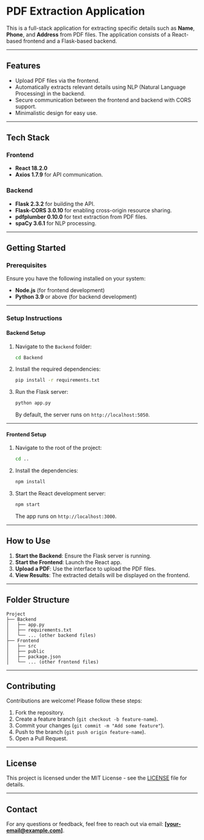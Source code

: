 
# PDF Extraction Application

This is a full-stack application for extracting specific details such as **Name**, **Phone**, and **Address** from PDF files. The application consists of a React-based frontend and a Flask-based backend.

---

## Features

- Upload PDF files via the frontend.
- Automatically extracts relevant details using NLP (Natural Language Processing) in the backend.
- Secure communication between the frontend and backend with CORS support.
- Minimalistic design for easy use.

---

## Tech Stack

### Frontend
- **React 18.2.0**
- **Axios 1.7.9** for API communication.

### Backend
- **Flask 2.3.2** for building the API.
- **Flask-CORS 3.0.10** for enabling cross-origin resource sharing.
- **pdfplumber 0.10.0** for text extraction from PDF files.
- **spaCy 3.6.1** for NLP processing.

---

## Getting Started

### Prerequisites

Ensure you have the following installed on your system:
- **Node.js** (for frontend development)
- **Python 3.9** or above (for backend development)

---

### Setup Instructions

#### Backend Setup

1. Navigate to the `Backend` folder:
   ```bash
   cd Backend
   ```

2. Install the required dependencies:
   ```bash
   pip install -r requirements.txt
   ```

3. Run the Flask server:
   ```bash
   python app.py
   ```
   By default, the server runs on `http://localhost:5050`.

---

#### Frontend Setup

1. Navigate to the root of the project:
   ```bash
   cd ..
   ```

2. Install the dependencies:
   ```bash
   npm install
   ```

3. Start the React development server:
   ```bash
   npm start
   ```
   The app runs on `http://localhost:3000`.

---

## How to Use

1. **Start the Backend**: Ensure the Flask server is running.
2. **Start the Frontend**: Launch the React app.
3. **Upload a PDF**: Use the interface to upload the PDF files.
4. **View Results**: The extracted details will be displayed on the frontend.

---

## Folder Structure

```
Project
├── Backend
│   ├── app.py
│   ├── requirements.txt
│   └── ... (other backend files)
├── Frontend
│   ├── src
│   ├── public
│   ├── package.json
│   └── ... (other frontend files)
```

---

## Contributing

Contributions are welcome! Please follow these steps:
1. Fork the repository.
2. Create a feature branch (`git checkout -b feature-name`).
3. Commit your changes (`git commit -m "Add some feature"`).
4. Push to the branch (`git push origin feature-name`).
5. Open a Pull Request.

---

## License

This project is licensed under the MIT License - see the [LICENSE](LICENSE) file for details.

---

## Contact

For any questions or feedback, feel free to reach out via email: **[your-email@example.com]**.